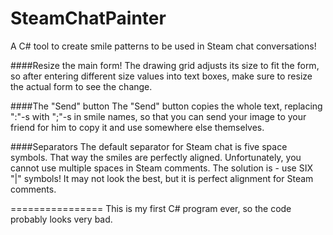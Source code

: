 SteamChatPainter
================

A C# tool to create smile patterns to be used in Steam chat conversations!

####Resize the main form!
The drawing grid adjusts its size to fit the form, so after entering different size values into text boxes, make sure to resize the actual form to see the change.

####The "Send" button
The "Send" button copies the whole text, replacing ":"-s with ";"-s in smile names, so that you can send your image to your friend for him to copy it and use somewhere else themselves.

####Separators
The default separator for Steam chat is five space symbols. That way the smiles are perfectly aligned. Unfortunately, you cannot use multiple spaces in Steam comments. The solution is - use SIX "|" symbols! It may not look the best, but it is perfect alignment for Steam comments.

================
This is my first C# program ever, so the code probably looks very bad.
